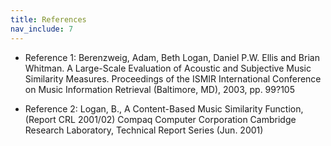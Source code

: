 ```yaml
---
title: References
nav_include: 7
---
```


- Reference 1: Berenzweig, Adam, Beth Logan, Daniel P.W. Ellis and Brian Whitman. A Large-Scale Evaluation
of Acoustic and Subjective Music Similarity Measures. Proceedings of the ISMIR International
Conference on Music Information Retrieval (Baltimore, MD), 2003, pp. 99?105

- Reference 2: Logan, B., A Content-Based Music Similarity Function, (Report CRL 2001/02) Compaq Computer
Corporation Cambridge Research Laboratory, Technical Report Series (Jun. 2001)



